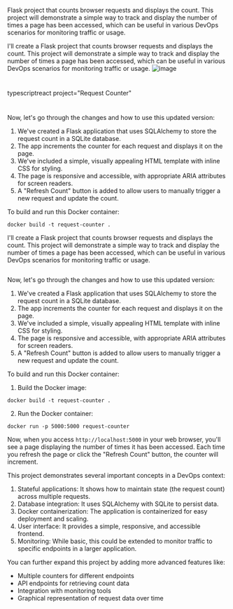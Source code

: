 Flask project that counts browser requests and displays the count. This project will demonstrate a simple way to track and display the number of times a page has been accessed, which can be useful in various DevOps scenarios for monitoring traffic or usage.

I'll create a Flask project that counts browser requests and displays the count. This project will demonstrate a simple way to track and display the number of times a page has been accessed, which can be useful in various DevOps scenarios for monitoring traffic or usage.
![image](https://github.com/user-attachments/assets/a15644df-5974-4dab-a9fb-96589f799a70)

#
typescriptreact project="Request Counter"
#

Now, let's go through the changes and how to use this updated version:

1. We've created a Flask application that uses SQLAlchemy to store the request count in a SQLite database.
2. The app increments the counter for each request and displays it on the page.
3. We've included a simple, visually appealing HTML template with inline CSS for styling.
4. The page is responsive and accessible, with appropriate ARIA attributes for screen readers.
5. A "Refresh Count" button is added to allow users to manually trigger a new request and update the count.


To build and run this Docker container:
```
docker build -t request-counter .
```

I'll create a Flask project that counts browser requests and displays the count. This project will demonstrate a simple way to track and display the number of times a page has been accessed, which can be useful in various DevOps scenarios for monitoring traffic or usage.

```typescriptreact project="Request Counter"
```

Now, let's go through the changes and how to use this updated version:

1. We've created a Flask application that uses SQLAlchemy to store the request count in a SQLite database.
2. The app increments the counter for each request and displays it on the page.
3. We've included a simple, visually appealing HTML template with inline CSS for styling.
4. The page is responsive and accessible, with appropriate ARIA attributes for screen readers.
5. A "Refresh Count" button is added to allow users to manually trigger a new request and update the count.


To build and run this Docker container:

1. Build the Docker image:

```
docker build -t request-counter .
```


2. Run the Docker container:

```
docker run -p 5000:5000 request-counter
```




Now, when you access `http://localhost:5000` in your web browser, you'll see a page displaying the number of times it has been accessed. Each time you refresh the page or click the "Refresh Count" button, the counter will increment.

This project demonstrates several important concepts in a DevOps context:

1. Stateful applications: It shows how to maintain state (the request count) across multiple requests.
2. Database integration: It uses SQLAlchemy with SQLite to persist data.
3. Docker containerization: The application is containerized for easy deployment and scaling.
4. User interface: It provides a simple, responsive, and accessible frontend.
5. Monitoring: While basic, this could be extended to monitor traffic to specific endpoints in a larger application.


You can further expand this project by adding more advanced features like:

- Multiple counters for different endpoints
- API endpoints for retrieving count data
- Integration with monitoring tools
- Graphical representation of request data over time
